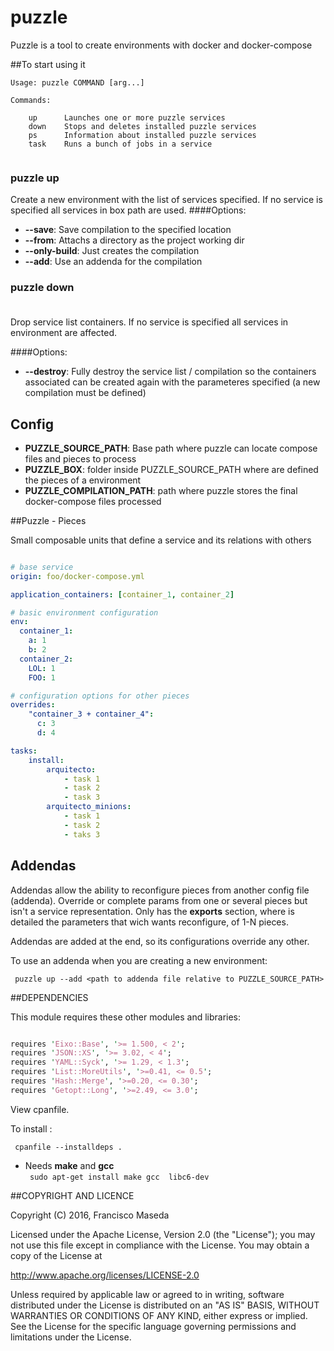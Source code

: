puzzle
========

Puzzle is a tool to create environments with docker and docker-compose

##To start using it

```
Usage: puzzle COMMAND [arg...]

Commands:

    up      Launches one or more puzzle services
    down    Stops and deletes installed puzzle services
    ps      Information about installed puzzle services
    task    Runs a bunch of jobs in a service 
    
```

### puzzle up <service list> <options>
Create a new environment with the list of services specified. If no service is specified all services in box path are used. 
####Options:
- **--save**: Save compilation to the specified location
- **--from**: Attachs a directory as the project working dir
- **--only-build**: Just creates the compilation
- **--add**: Use an addenda for the compilation
   
### puzzle down <service list> <option>
Drop service list containers. If no service is specified all services in environment are affected.

####Options:
- **--destroy**: Fully destroy the service list / compilation so the containers associated can be created again with the parameteres specified (a new compilation must be defined)


## Config

  - **PUZZLE_SOURCE_PATH**: Base path where puzzle can locate compose files and pieces to process
  - **PUZZLE_BOX**: folder inside PUZZLE_SOURCE_PATH where are defined the pieces of a environment
  - **PUZZLE_COMPILATION_PATH**: path where puzzle stores the final docker-compose files processed

##Puzzle - Pieces

Small composable units that define a service and its relations with others

```yaml

# base service
origin: foo/docker-compose.yml 

application_containers: [container_1, container_2]

# basic environment configuration
env:
  container_1:
    a: 1
    b: 2
  container_2:
    LOL: 1
    FOO: 1

# configuration options for other pieces
overrides:
    "container_3 + container_4": 
      c: 3
      d: 4 

tasks:
    install:
        arquitecto: 
            - task 1
            - task 2
            - task 3
        arquitecto_minions:
            - task 1
            - task 2
            - taks 3

```

## Addendas

Addendas allow the ability to reconfigure pieces from another config file (addenda). 
Override or complete params from one or several pieces but isn't a service representation.
Only has the **exports** section, where is detailed the parameters that wich wants reconfigure, of 1-N pieces.

Addendas are added at the end, so its configurations override any other.

To use an addenda when you are creating a new environment:  

``` puzzle up --add <path to addenda file relative to PUZZLE_SOURCE_PATH>```


##DEPENDENCIES

This module requires these other modules and libraries:

```perl

requires 'Eixo::Base', '>= 1.500, < 2';
requires 'JSON::XS', '>= 3.02, < 4';
requires 'YAML::Syck', '>= 1.29, < 1.3';
requires 'List::MoreUtils', '>=0.41, <= 0.5';
requires 'Hash::Merge', '>=0.20, <= 0.30';
requires 'Getopt::Long', '>=2.49, <= 3.0';
```

View cpanfile.

To install :

``` cpanfile --installdeps .```

* Needs **make** and **gcc**  
``` sudo apt-get install make gcc  libc6-dev```

##COPYRIGHT AND LICENCE

Copyright (C) 2016, Francisco Maseda

Licensed under the Apache License, Version 2.0 (the "License"); you may not use this file except in compliance with the License. You may obtain a copy of the License at

http://www.apache.org/licenses/LICENSE-2.0

Unless required by applicable law or agreed to in writing, software distributed under the License is distributed on an "AS IS" BASIS, WITHOUT WARRANTIES OR CONDITIONS OF ANY KIND, either express or implied. See the License for the specific language governing permissions and limitations under the License.

